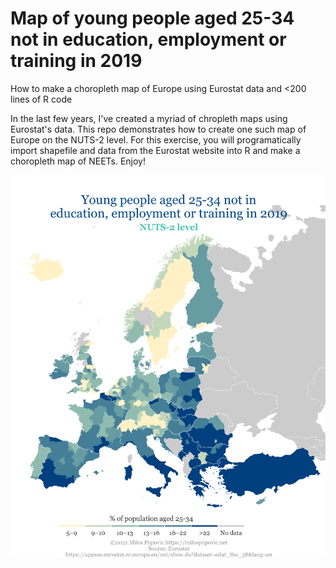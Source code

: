 # Map of young people aged 25-34 not in education, employment or training in 2019
How to make a choropleth map of Europe using Eurostat data and <200 lines of R code

In the last few years, I've created a myriad of chropleth maps using Eurostat's data. This repo demonstrates how to create one such map of Europe on the NUTS-2 level. For this exercise, you will programatically import shapefile and data from the Eurostat website into R and make a choropleth map of NEETs. Enjoy!

![alt text](https://github.com/milos-agathon/neet_2019/blob/main/neet_2019.png?raw=true)

